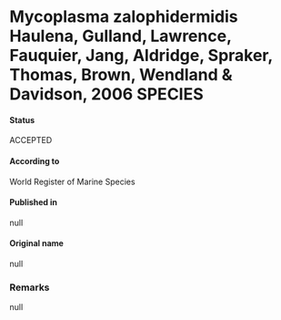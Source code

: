 # Mycoplasma zalophidermidis Haulena, Gulland, Lawrence, Fauquier, Jang, Aldridge, Spraker, Thomas, Brown, Wendland & Davidson, 2006 SPECIES

#### Status
ACCEPTED

#### According to
World Register of Marine Species

#### Published in
null

#### Original name
null

### Remarks
null